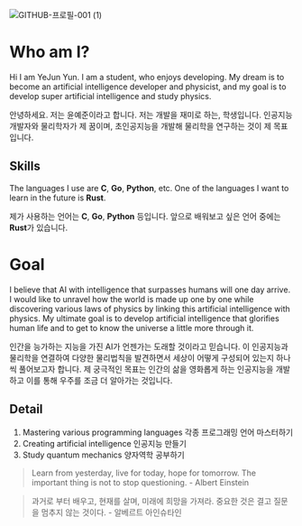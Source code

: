 ![GITHUB-프로필-001 (1)](https://user-images.githubusercontent.com/81292281/126103576-22f04850-eaac-4d9f-b060-ae18fb1f880e.jpg)
# Who am I?

Hi I am YeJun Yun. I am a student, who enjoys developing. My dream is to become an artificial intelligence developer and physicist, and my goal is to develop super artificial intelligence and study physics.

안녕하세요. 저는 윤예준이라고 합니다. 저는 개발을 재미로 하는, 학생입니다. 인공지능 개발자와 물리학자가 제 꿈이며, 초인공지능을 개발해 물리학을 연구하는 것이 제 목표입니다.

## Skills

The languages I use are **C**, **Go**, **Python**, etc. One of the languages I want to learn in the future is **Rust**.

제가 사용하는 언어는 **C**, **Go**, **Python** 등입니다. 앞으로 배워보고 싶은 언어 중에는 **Rust**가 있습니다.

# Goal

I believe that AI with intelligence that surpasses humans will one day arrive. I would like to unravel how the world is made up one by one while discovering various laws of physics by linking this artificial intelligence with physics. My ultimate goal is to develop artificial intelligence that glorifies human life and to get to know the universe a little more through it.

인간을 능가하는 지능을 가진 AI가 언젠가는 도래할 것이라고 믿습니다. 이 인공지능과 물리학을 연결하여 다양한 물리법칙을 발견하면서 세상이 어떻게 구성되어 있는지 하나씩 풀어보고자 합니다. 제 궁극적인 목표는 인간의 삶을 영화롭게 하는 인공지능을 개발하고 이를 통해 우주를 조금 더 알아가는 것입니다.

## Detail

 1. Mastering various programming languages
  각종 프로그래밍 언어 마스터하기
 2. Creating artificial intelligence
  인공지능 만들기
 3. Study quantum mechanics
   양자역학 공부하기

> Learn from yesterday, live for today, hope for tomorrow. The important thing is not to stop questioning. - Albert Einstein

> 과거로 부터 배우고, 현재를 살며, 미래에 희망을 가져라. 중요한 것은 결고 질문을 멈추지 않는 것이다. - 알베르트 아인슈타인

<!--
**yunites/yunites** is a ✨ _special_ ✨ repository because its `README.md` (this file) appears on your GitHub profile.

Here are some ideas to get you started:

- 🔭 I’m currently working on ...
- 🌱 I’m currently learning ...
- 👯 I’m looking to collaborate on ...
- 🤔 I’m looking for help with ...
- 💬 Ask me about ...
- 📫 How to reach me: ...
- 😄 Pronouns: ...
- ⚡ Fun fact: ...
-->
